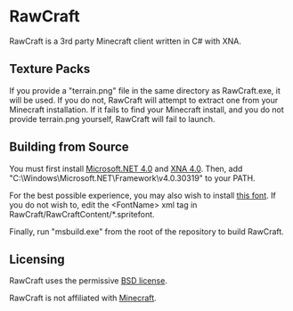 # RawCraft

RawCraft is a 3rd party Minecraft client written in C# with XNA.

## Texture Packs

If you provide a "terrain.png" file in the same directory as RawCraft.exe, it will be used. If you do not,
RawCraft will attempt to extract one from your Minecraft installation. If it fails to find your Minecraft
install, and you do not provide terrain.png yourself, RawCraft will fail to launch.

## Building from Source

You must first install [Microsoft.NET 4.0](http://www.microsoft.com/en-us/download/details.aspx?id=17851) and
[XNA 4.0](http://www.microsoft.com/en-us/download/details.aspx?id=23714). Then, add
"C:\Windows\Microsoft.NET\Framework\v4.0.30319" to your PATH.

For the best possible experience, you may also wish to install
[this font](http://www.fonts2u.com/minecraft-regular.font). If you do not wish to, edit the \<FontName> xml
tag in RawCraft/RawCraftContent/*.spritefont.

Finally, run "msbuild.exe" from the root of the repository to build RawCraft.

## Licensing

RawCraft uses the permissive [BSD license](https://github.com/Valdiralita/RawCraft/blob/master/LICENSE).

RawCraft is not affiliated with [Minecraft](http://minecraft.net).